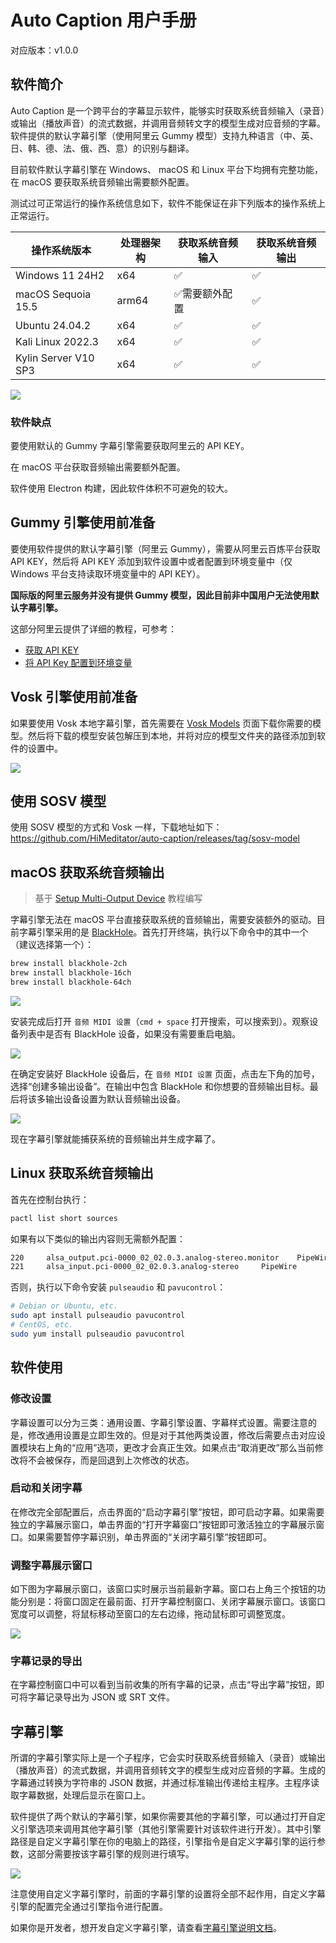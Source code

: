 # Auto Caption 用户手册

对应版本：v1.0.0

## 软件简介

Auto Caption 是一个跨平台的字幕显示软件，能够实时获取系统音频输入（录音）或输出（播放声音）的流式数据，并调用音频转文字的模型生成对应音频的字幕。软件提供的默认字幕引擎（使用阿里云 Gummy 模型）支持九种语言（中、英、日、韩、德、法、俄、西、意）的识别与翻译。

目前软件默认字幕引擎在 Windows、 macOS 和 Linux 平台下均拥有完整功能，在 macOS 要获取系统音频输出需要额外配置。

测试过可正常运行的操作系统信息如下，软件不能保证在非下列版本的操作系统上正常运行。

| 操作系统版本        | 处理器架构 | 获取系统音频输入 | 获取系统音频输出 |
| ------------------ | ---------- | ---------------- | ---------------- |
| Windows 11 24H2    | x64        | ✅                | ✅                |
| macOS Sequoia 15.5 | arm64      | ✅需要额外配置    | ✅                |
| Ubuntu 24.04.2     | x64        | ✅    | ✅                |
| Kali Linux 2022.3     | x64        | ✅    | ✅                |
| Kylin Server V10 SP3 | x64 | ✅ | ✅ |

![](../../assets/media/main_zh.png)

### 软件缺点

要使用默认的 Gummy 字幕引擎需要获取阿里云的 API KEY。

在 macOS 平台获取音频输出需要额外配置。

软件使用 Electron 构建，因此软件体积不可避免的较大。

## Gummy 引擎使用前准备

要使用软件提供的默认字幕引擎（阿里云 Gummy），需要从阿里云百炼平台获取 API KEY，然后将 API KEY 添加到软件设置中或者配置到环境变量中（仅 Windows 平台支持读取环境变量中的 API KEY）。

**国际版的阿里云服务并没有提供 Gummy 模型，因此目前非中国用户无法使用默认字幕引擎。**

这部分阿里云提供了详细的教程，可参考：

- [获取 API KEY](https://help.aliyun.com/zh/model-studio/get-api-key)
- [将 API Key 配置到环境变量](https://help.aliyun.com/zh/model-studio/configure-api-key-through-environment-variables)

## Vosk 引擎使用前准备

如果要使用 Vosk 本地字幕引擎，首先需要在 [Vosk Models](https://alphacephei.com/vosk/models) 页面下载你需要的模型。然后将下载的模型安装包解压到本地，并将对应的模型文件夹的路径添加到软件的设置中。

![](../../assets/media/config_zh.png)

## 使用 SOSV 模型

使用 SOSV 模型的方式和 Vosk 一样，下载地址如下：https://github.com/HiMeditator/auto-caption/releases/tag/sosv-model

## macOS 获取系统音频输出

> 基于 [Setup Multi-Output Device](https://github.com/ExistentialAudio/BlackHole/wiki/Multi-Output-Device) 教程编写

字幕引擎无法在 macOS 平台直接获取系统的音频输出，需要安装额外的驱动。目前字幕引擎采用的是 [BlackHole](https://github.com/ExistentialAudio/BlackHole)。首先打开终端，执行以下命令中的其中一个（建议选择第一个）：

```bash
brew install blackhole-2ch
brew install blackhole-16ch
brew install blackhole-64ch
```

![](../img/03.png)

安装完成后打开 `音频 MIDI 设置`（`cmd + space` 打开搜索，可以搜索到）。观察设备列表中是否有 BlackHole 设备，如果没有需要重启电脑。

![](../img/04.png)

在确定安装好 BlackHole 设备后，在 `音频 MIDI 设置` 页面，点击左下角的加号，选择“创建多输出设备”。在输出中包含 BlackHole 和你想要的音频输出目标。最后将该多输出设备设置为默认音频输出设备。

![](../img/05.png)

现在字幕引擎就能捕获系统的音频输出并生成字幕了。

## Linux 获取系统音频输出

首先在控制台执行：

```bash
pactl list short sources
```

如果有以下类似的输出内容则无需额外配置：

```bash
220     alsa_output.pci-0000_02_02.0.3.analog-stereo.monitor    PipeWire        s16le 2ch 48000Hz       SUSPENDED
221     alsa_input.pci-0000_02_02.0.3.analog-stereo     PipeWire        s16le 2ch 48000Hz       SUSPENDED
```

否则，执行以下命令安装 `pulseaudio` 和 `pavucontrol`：

```bash
# Debian or Ubuntu, etc.
sudo apt install pulseaudio pavucontrol
# CentOS, etc.
sudo yum install pulseaudio pavucontrol
```

## 软件使用

### 修改设置

字幕设置可以分为三类：通用设置、字幕引擎设置、字幕样式设置。需要注意的是，修改通用设置是立即生效的。但是对于其他两类设置，修改后需要点击对应设置模块右上角的“应用”选项，更改才会真正生效。如果点击“取消更改”那么当前修改将不会被保存，而是回退到上次修改的状态。

### 启动和关闭字幕

在修改完全部配置后，点击界面的“启动字幕引擎”按钮，即可启动字幕。如果需要独立的字幕展示窗口，单击界面的“打开字幕窗口”按钮即可激活独立的字幕展示窗口。如果需要暂停字幕识别，单击界面的“关闭字幕引擎”按钮即可。

### 调整字幕展示窗口

如下图为字幕展示窗口，该窗口实时展示当前最新字幕。窗口右上角三个按钮的功能分别是：将窗口固定在最前面、打开字幕控制窗口、关闭字幕展示窗口。该窗口宽度可以调整，将鼠标移动至窗口的左右边缘，拖动鼠标即可调整宽度。

![](../img/01.png)

### 字幕记录的导出

在字幕控制窗口中可以看到当前收集的所有字幕的记录，点击“导出字幕”按钮，即可将字幕记录导出为 JSON 或 SRT 文件。

## 字幕引擎

所谓的字幕引擎实际上是一个子程序，它会实时获取系统音频输入（录音）或输出（播放声音）的流式数据，并调用音频转文字的模型生成对应音频的字幕。生成的字幕通过转换为字符串的 JSON 数据，并通过标准输出传递给主程序。主程序读取字幕数据，处理后显示在窗口上。

软件提供了两个默认的字幕引擎，如果你需要其他的字幕引擎，可以通过打开自定义引擎选项来调用其他字幕引擎（其他引擎需要针对该软件进行开发）。其中引擎路径是自定义字幕引擎在你的电脑上的路径，引擎指令是自定义字幕引擎的运行参数，这部分需要按该字幕引擎的规则进行填写。

![](../img/02_zh.png)

注意使用自定义字幕引擎时，前面的字幕引擎的设置将全部不起作用，自定义字幕引擎的配置完全通过引擎指令进行配置。

如果你是开发者，想开发自定义字幕引擎，请查看[字幕引擎说明文档](../engine-manual/zh.md)。
